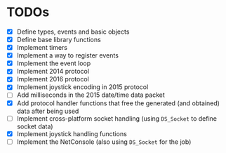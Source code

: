
# TODOs

- [x] Define types, events and basic objects
- [x] Define base library functions
- [x] Implement timers
- [x] Implement a way to register events
- [x] Implement the event loop
- [x] Implement 2014 protocol
- [x] Implement 2016 protocol
- [x] Implement joystick encoding in 2015 protocol
- [ ] Add milliseconds in the 2015 date/time data packet
- [x] Add protocol handler functions that free the generated (and obtained) data after being used
- [ ] Implement cross-platform socket handling (using `DS_Socket` to define socket data)
- [x] Implement joystick handling functions
- [ ] Implement the NetConsole (also using `DS_Socket` for the job)
